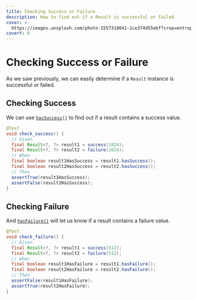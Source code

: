 ```yaml
---
title: Checking Success or Failure
description: How to find out if a Result is successful or failed
cover: >-
  https://images.unsplash.com/photo-1557318041-1ce374d55ebf?crop=entropy&cs=srgb&fm=jpg&ixid=M3wxOTcwMjR8MHwxfHNlYXJjaHwyfHxxdWVzdGlvbnxlbnwwfHx8fDE2ODUwMDkyNDh8MA&ixlib=rb-4.0.3&q=85
coverY: 0
---
```


# Checking Success or Failure

As we saw previously, we can easily determine if a `Result` instance is successful or failed.

## Checking Success

We can use [`hasSuccess()`](https://dev.leakyabstractions.com/result/javadoc/1.0.0.0/com/leakyabstractions/result/Result.html#hasSuccess--) to find out if a result contains a success value.

```java
@Test
void check_success() {
  // Given
  final Result<?, ?> result1 = success(1024);
  final Result<?, ?> result2 = failure(1024);
  // When
  final boolean result1HasSuccess = result1.hasSuccess();
  final boolean result2HasSuccess = result2.hasSuccess();
  // Then
  assertTrue(result1HasSuccess);
  assertFalse(result2HasSuccess);
}
```

## Checking Failure

And [`hasFailure()`](https://dev.leakyabstractions.com/result/javadoc/1.0.0.0/com/leakyabstractions/result/Result.html#hasFailure--) will let us know if a result contains a failure value.

```java
@Test
void check_failure() {
  // Given
  final Result<?, ?> result1 = success(512);
  final Result<?, ?> result2 = failure(512);
  // When
  final boolean result1HasFailure = result1.hasFailure();
  final boolean result2HasFailure = result2.hasFailure();
  // Then
  assertFalse(result1HasFailure);
  assertTrue(result2HasFailure);
}
```
